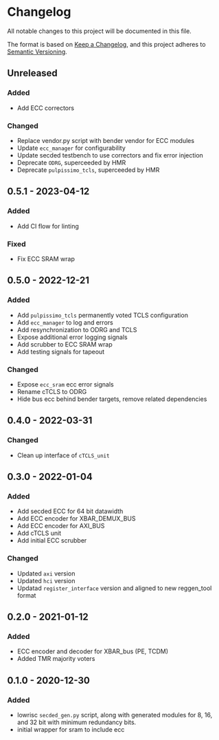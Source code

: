 # Changelog
All notable changes to this project will be documented in this file.

The format is based on [Keep a Changelog](https://keepachangelog.com/en/1.0.0/),
and this project adheres to [Semantic Versioning](https://semver.org/spec/v2.0.0.html).

## Unreleased
### Added
- Add ECC correctors

### Changed
- Replace vendor.py script with bender vendor for ECC modules
- Update `ecc_manager` for configurability
- Update secded testbench to use correctors and fix error injection
- Deprecate `ODRG`, superceeded by HMR
- Deprecate `pulpissimo_tcls`, superceeded by HMR

## 0.5.1 - 2023-04-12
### Added
- Add CI flow for linting

### Fixed
- Fix ECC SRAM wrap

## 0.5.0 - 2022-12-21

### Added
- Add `pulpissimo_tcls` permanently voted TCLS configuration
- Add `ecc_manager` to log and errors
- Add resynchronization to ODRG and TCLS
- Expose additional error logging signals
- Add scrubber to ECC SRAM wrap
- Add testing signals for tapeout

### Changed
- Expose  `ecc_sram` ecc error signals
- Rename cTCLS to ODRG
- Hide bus ecc behind bender targets, remove related dependencies

## 0.4.0 - 2022-03-31

### Changed
- Clean up interface of `cTCLS_unit`

## 0.3.0 - 2022-01-04

### Added
- Add secded ECC for 64 bit datawidth
- Add ECC encoder for XBAR_DEMUX_BUS
- Add ECC encoder for AXI_BUS
- Add cTCLS unit
- Add initial ECC scrubber

### Changed
- Updated `axi` version
- Updated `hci` version
- Updatad `register_interface` version and aligned to new reggen_tool format

## 0.2.0 - 2021-01-12

### Added
- ECC encoder and decoder for XBAR_bus (PE, TCDM)
- Added TMR majority voters

## 0.1.0 - 2020-12-30

### Added
- lowrisc `secded_gen.py` script, along with generated modules for 8, 16, and 32 bit with minimum redundancy bits.
- initial wrapper for sram to include ecc
